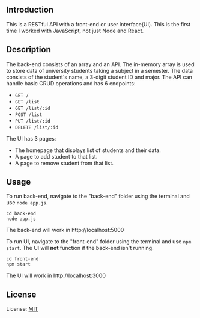 ## Introduction
This is a RESTful API with a front-end or user interface(UI). This is the first time I worked with JavaScript, not just Node and React. 

## Description
The back-end consists of an array and an API. The in-memory array is used to store data of university students taking a subject in a semester. The data consists of the student's name, a 3-digit student ID and major.
The API can handle basic CRUD operations and has 6 endpoints:
* `GET /`
* `GET /list`
* `GET /list/:id`
* `POST /list`
* `PUT /list/:id`
* `DELETE /list/:id`

The UI has 3 pages:
* The homepage that displays list of students and their data.
* A page to add student to that list.
* A page to remove student from that list. 

## Usage
To run back-end, navigate to the "back-end" folder using the terminal and use `node app.js`.
```
cd back-end
node app.js
```
The back-end will work in http://localhost:5000

To run UI, navigate to the "front-end" folder using the terminal and use `npm start`. The UI will **not** function if the back-end isn't running.
```
cd front-end
npm start
```
The UI will work in http://localhost:3000

## License
License: [MIT](https://opensource.org/licenses/MIT)
